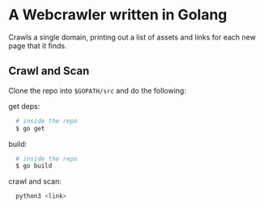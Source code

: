 # A Webcrawler written in Golang

Crawls a single domain, printing out a list of assets and links for each new page that it finds.

## Crawl and Scan

Clone the repo into `$GOPATH/src` and do the following:

get deps:

```bash
  # inside the repo
  $ go get
```

build:

```bash
  # inside the repo
  $ go build
```

crawl and scan:

```bash
  python3 <link>
```
